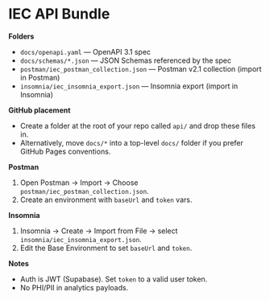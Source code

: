 # IEC API Bundle

**Folders**
- `docs/openapi.yaml` — OpenAPI 3.1 spec
- `docs/schemas/*.json` — JSON Schemas referenced by the spec
- `postman/iec_postman_collection.json` — Postman v2.1 collection (import in Postman)
- `insomnia/iec_insomnia_export.json` — Insomnia export (import in Insomnia)

**GitHub placement**
- Create a folder at the root of your repo called `api/` and drop these files in.
- Alternatively, move `docs/*` into a top-level `docs/` folder if you prefer GitHub Pages conventions.

**Postman**
1. Open Postman → Import → Choose `postman/iec_postman_collection.json`.
2. Create an environment with `baseUrl` and `token` vars.

**Insomnia**
1. Insomnia → Create → Import from File → select `insomnia/iec_insomnia_export.json`.
2. Edit the Base Environment to set `baseUrl` and `token`.

**Notes**
- Auth is JWT (Supabase). Set `token` to a valid user token.
- No PHI/PII in analytics payloads.
